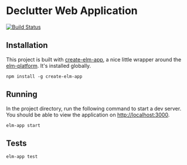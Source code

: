 # Declutter Web Application

[![Build Status](https://travis-ci.org/chillu/declutter-elm.svg?branch=master)](https://travis-ci.org/chillu/declutter-elm)

## Installation

This project is built with [create-elm-app](https://github.com/halfzebra/create-elm-app),
a nice little wrapper around the [elm-platform](https://github.com/elm-lang/elm-platform).
It's installed globally.

```
npm install -g create-elm-app
```

## Running

In the project directory, run the following command to start a dev server.
You should be able to view the application on [http://localhost:3000](http://localhost:3000).

```
elm-app start
```

## Tests

```
elm-app test
```
